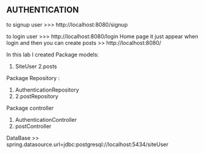 
## AUTHENTICATION 
to signup user  >>> http://localhost:8080/signup

to login user  >>> http://localhost:8080/login 
 Home page it just appear when login and then  you can create posts >> http://localhost:8080/

In this lab I created
Package models:
1. SiteUser
2.posts

Package Repository :
1. AuthenticationRepository
2. 2.postRepository 

Package controller
1. AuthenticationController
2. postController


DataBase >> spring.datasource.url=jdbc:postgresql://localhost:5434/siteUser